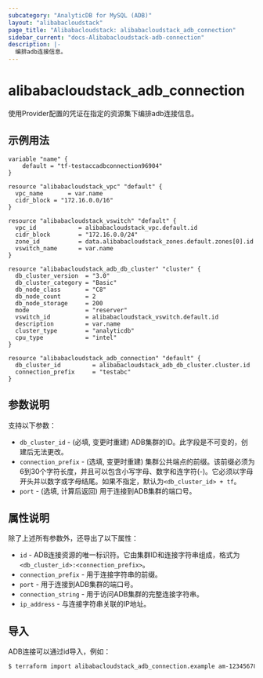 ```yaml
---
subcategory: "AnalyticDB for MySQL (ADB)"
layout: "alibabacloudstack"
page_title: "Alibabacloudstack: alibabacloudstack_adb_connection"
sidebar_current: "docs-Alibabacloudstack-adb-connection"
description: |- 
  编排adb连接信息。
---
```


# alibabacloudstack_adb_connection

使用Provider配置的凭证在指定的资源集下编排adb连接信息。

## 示例用法

```hcl
variable "name" {
    default = "tf-testaccadbconnection96904"
}

resource "alibabacloudstack_vpc" "default" {
  vpc_name       = var.name
  cidr_block = "172.16.0.0/16"
}

resource "alibabacloudstack_vswitch" "default" {
  vpc_id            = alibabacloudstack_vpc.default.id
  cidr_block        = "172.16.0.0/24"
  zone_id           = data.alibabacloudstack_zones.default.zones[0].id
  vswitch_name      = var.name
}

resource "alibabacloudstack_adb_db_cluster" "cluster" {
  db_cluster_version  = "3.0"
  db_cluster_category = "Basic"
  db_node_class       = "C8"
  db_node_count       = 2
  db_node_storage     = 200
  mode                = "reserver"
  vswitch_id          = alibabacloudstack_vswitch.default.id
  description         = var.name
  cluster_type        = "analyticdb"
  cpu_type            = "intel"
}

resource "alibabacloudstack_adb_connection" "default" {
  db_cluster_id         = alibabacloudstack_adb_db_cluster.cluster.id
  connection_prefix     = "testabc"
}
```

## 参数说明

支持以下参数：
  * `db_cluster_id` - (必填, 变更时重建) ADB集群的ID。此字段是不可变的，创建后无法更改。
  * `connection_prefix` - (选填, 变更时重建) 集群公共端点的前缀。该前缀必须为6到30个字符长度，并且可以包含小写字母、数字和连字符(-)。它必须以字母开头并以数字或字母结尾。如果不指定，默认为`<db_cluster_id> + tf`。
  * `port` - (选填, 计算后返回) 用于连接到ADB集群的端口号。

## 属性说明

除了上述所有参数外，还导出了以下属性：
  * `id` - ADB连接资源的唯一标识符。它由集群ID和连接字符串组成，格式为`<db_cluster_id>:<connection_prefix>`。
  * `connection_prefix` - 用于连接字符串的前缀。
  * `port` - 用于连接到ADB集群的端口号。
  * `connection_string` - 用于访问ADB集群的完整连接字符串。
  * `ip_address` - 与连接字符串关联的IP地址。

## 导入

ADB连接可以通过id导入，例如：

```bash
$ terraform import alibabacloudstack_adb_connection.example am-12345678
```